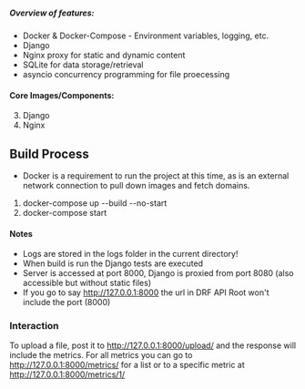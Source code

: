 ##### Overview of features:

- Docker & Docker-Compose - Environment variables, logging, etc.
- Django
- Nginx proxy for static and dynamic content
- SQLite for data storage/retrieval
- asyncio concurrency programming for file proecessing

#### Core Images/Components:
3. Django
4. Nginx

## Build Process

- Docker is a requirement to run the project at this time, as is an external network connection to pull down images and fetch domains.

1. docker-compose up --build --no-start
2. docker-compose start

#### Notes
- Logs are stored in the logs folder in the current directory!
- When build is run the Django tests are executed
- Server is accessed at port 8000, Django is proxied from port 8080 (also accessible but without static files)
- If you go to say http://127.0.0.1:8000 the url in DRF API Root won't include the port (8000)


### Interaction

To upload a file, post it to http://127.0.0.1:8000/upload/ and the response will include the metrics. For all metrics you can go to http://127.0.0.1:8000/metrics/ for a list or to a specific metric at http://127.0.0.1:8000/metrics/1/